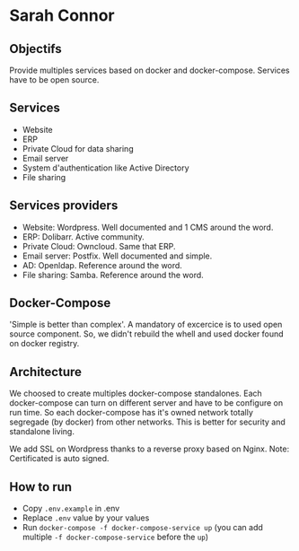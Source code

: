 # Sarah Connor

## Objectifs

Provide multiples services based on docker and docker-compose. Services have to be open source.

## Services

- Website
- ERP
- Private Cloud for data sharing
- Email server
- System d'authentication like Active Directory
- File sharing

## Services providers

- Website: Wordpress. Well documented and 1 CMS around the word.
- ERP: Dolibarr. Active community.
- Private Cloud: Owncloud. Same that ERP.
- Email server: Postfix. Well documented and simple.
- AD: Openldap. Reference around the word.
- File sharing: Samba. Reference around the word.

## Docker-Compose

'Simple is better than complex'. A mandatory of excercice is to used open source component. So, we didn't rebuild the whell and used docker found on docker registry.

## Architecture

We choosed to create multiples docker-compose standalones. Each docker-compose can turn on different server and have to be configure on run time.
So each docker-compose has it's owned network totally segregade (by docker) from other networks. This is better for security and standalone living.

We add SSL on Wordpress thanks to a reverse proxy based on Nginx. Note: Certificated is auto signed.

## How to run

- Copy `.env.example` in .env
- Replace `.env` value by your values
- Run `docker-compose -f docker-compose-service up` (you can add multiple `-f docker-compose-service` before the `up`)

